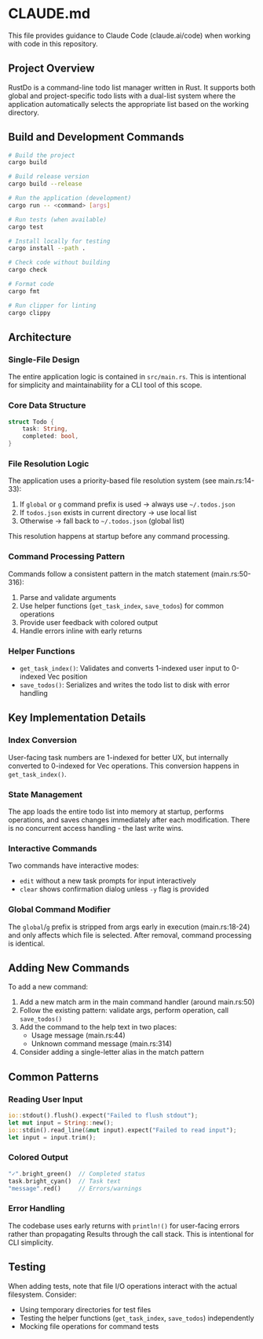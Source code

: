 # CLAUDE.md

This file provides guidance to Claude Code (claude.ai/code) when working with code in this repository.

## Project Overview

RustDo is a command-line todo list manager written in Rust. It supports both global and project-specific todo lists with a dual-list system where the application automatically selects the appropriate list based on the working directory.

## Build and Development Commands

```bash
# Build the project
cargo build

# Build release version
cargo build --release

# Run the application (development)
cargo run -- <command> [args]

# Run tests (when available)
cargo test

# Install locally for testing
cargo install --path .

# Check code without building
cargo check

# Format code
cargo fmt

# Run clipper for linting
cargo clippy
```

## Architecture

### Single-File Design
The entire application logic is contained in `src/main.rs`. This is intentional for simplicity and maintainability for a CLI tool of this scope.

### Core Data Structure
```rust
struct Todo {
    task: String,
    completed: bool,
}
```

### File Resolution Logic
The application uses a priority-based file resolution system (see main.rs:14-33):
1. If `global` or `g` command prefix is used → always use `~/.todos.json`
2. If `todos.json` exists in current directory → use local list
3. Otherwise → fall back to `~/.todos.json` (global list)

This resolution happens at startup before any command processing.

### Command Processing Pattern
Commands follow a consistent pattern in the match statement (main.rs:50-316):
1. Parse and validate arguments
2. Use helper functions (`get_task_index`, `save_todos`) for common operations
3. Provide user feedback with colored output
4. Handle errors inline with early returns

### Helper Functions
- `get_task_index()`: Validates and converts 1-indexed user input to 0-indexed Vec position
- `save_todos()`: Serializes and writes the todo list to disk with error handling

## Key Implementation Details

### Index Conversion
User-facing task numbers are 1-indexed for better UX, but internally converted to 0-indexed for Vec operations. This conversion happens in `get_task_index()`.

### State Management
The app loads the entire todo list into memory at startup, performs operations, and saves changes immediately after each modification. There is no concurrent access handling - the last write wins.

### Interactive Commands
Two commands have interactive modes:
- `edit` without a new task prompts for input interactively
- `clear` shows confirmation dialog unless `-y` flag is provided

### Global Command Modifier
The `global`/`g` prefix is stripped from args early in execution (main.rs:18-24) and only affects which file is selected. After removal, command processing is identical.

## Adding New Commands

To add a new command:
1. Add a new match arm in the main command handler (around main.rs:50)
2. Follow the existing pattern: validate args, perform operation, call `save_todos()`
3. Add the command to the help text in two places:
   - Usage message (main.rs:44)
   - Unknown command message (main.rs:314)
4. Consider adding a single-letter alias in the match pattern

## Common Patterns

### Reading User Input
```rust
io::stdout().flush().expect("Failed to flush stdout");
let mut input = String::new();
io::stdin().read_line(&mut input).expect("Failed to read input");
let input = input.trim();
```

### Colored Output
```rust
"✓".bright_green()  // Completed status
task.bright_cyan()  // Task text
"message".red()     // Errors/warnings
```

### Error Handling
The codebase uses early returns with `println!()` for user-facing errors rather than propagating Results through the call stack. This is intentional for CLI simplicity.

## Testing

When adding tests, note that file I/O operations interact with the actual filesystem. Consider:
- Using temporary directories for test files
- Testing the helper functions (`get_task_index`, `save_todos`) independently
- Mocking file operations for command tests
